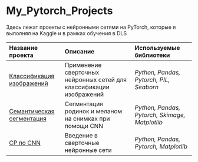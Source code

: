 # My_Pytorch_Projects
Здесь лежат проекты с нейронными сетями на PyTorch, которые я выполнял на Kaggle и в рамках обучения в DLS

| Название проекта | Описание | Используемые библиотеки | 
| :---------------------- | :---------------------- | :---------------------- |
| [Классификация изображений](Spring_pictures)|Применение сверточных нейронных сетей для классификации изображений|*Python, Pandas, Pytorch, PIL, Seaborn*|
|[Семантическая сегментация](Segmentation)|Сегментация родинок и меланом на снимках при помощи CNN|*Python, Pandas, Pytorch, Skimage, Matplotlib*|
|[СР по CNN](DLS_CNN_lesson)|Введение в сверточные нейронные сети|*Python, Pandas, Pytorch, Matplotlib*|
